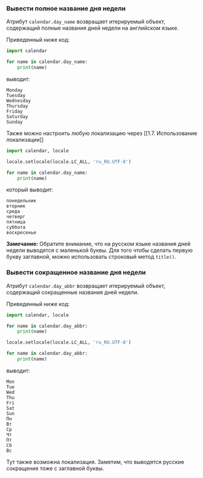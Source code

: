 ### Вывести полное название дня недели
Атрибут `calendar.day_name` возвращает итерируемый объект, содержащий полные названия дней недели на английском языке.

Приведенный ниже код:

```python
import calendar

for name in calendar.day_name:
    print(name)
```

выводит:

```no-highlight
Monday
Tuesday
Wednesday
Thursday
Friday
Saturday
Sunday
```

Также можно настроить любую локализацию через [[1.7. Использование локализации]]

```python
import calendar, locale

locale.setlocale(locale.LC_ALL, 'ru_RU.UTF-8')

for name in calendar.day_name:
    print(name)
```

который выводит:

```no-highlight
понедельник
вторник
среда
четверг
пятница
суббота
воскресенье
```

**Замечание:** Обратите внимание, что на русском языке названия дней недели выводятся с маленькой буквы. Для того чтобы сделать первую букву заглавной, можно использовать строковый метод `title()`.
### Вывести сокращенное название дня недели
Атрибут `calendar.day_abbr` возвращает итерируемый объект, содержащий сокращенные названия дней недели.

Приведенный ниже код:

```python
import calendar, locale

for name in calendar.day_abbr:
    print(name)

locale.setlocale(locale.LC_ALL, 'ru_RU.UTF-8')

for name in calendar.day_abbr:
    print(name)
```

выводит:

```no-highlight
Mon
Tue
Wed
Thu
Fri
Sat
Sun
Пн
Вт
Ср
Чт
Пт
Сб
Вс
```

Тут также возможна локализация. Заметим, что выводятся русские сокращение тоже с заглавной буквы.